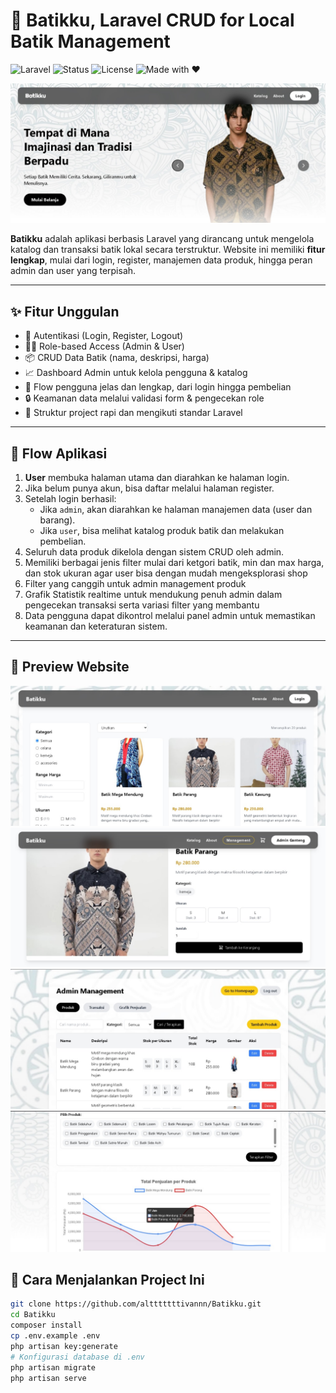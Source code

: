 # 🧵 Batikku, Laravel CRUD for Local Batik Management

![Laravel](https://img.shields.io/badge/Laravel-10.x-red?logo=laravel)
![Status](https://img.shields.io/badge/status-active-brightgreen)
![License](https://img.shields.io/badge/license-MIT-blue)
![Made with ❤️](https://img.shields.io/badge/Made%20with-%E2%9D%A4-red)

![Homepage](public/Homepage.jpg)

**Batikku** adalah aplikasi berbasis Laravel yang dirancang untuk mengelola katalog dan transaksi batik lokal secara terstruktur. Website ini memiliki **fitur lengkap**, mulai dari login, register, manajemen data produk, hingga peran admin dan user yang terpisah.

---

## ✨ Fitur Unggulan

- 🔐 Autentikasi (Login, Register, Logout)
- 🧑‍💼 Role-based Access (Admin & User)
- 📦 CRUD Data Batik (nama, deskripsi, harga)
- 📈 Dashboard Admin untuk kelola pengguna & katalog
- 🧭 Flow pengguna jelas dan lengkap, dari login hingga pembelian
- 🔒 Keamanan data melalui validasi form & pengecekan role
- 📁 Struktur project rapi dan mengikuti standar Laravel

---

## 🧭 Flow Aplikasi

1. **User** membuka halaman utama dan diarahkan ke halaman login.
2. Jika belum punya akun, bisa daftar melalui halaman register.
3. Setelah login berhasil:
   - Jika `admin`, akan diarahkan ke halaman manajemen data (user dan barang).
   - Jika `user`, bisa melihat katalog produk batik dan melakukan pembelian.
4. Seluruh data produk dikelola dengan sistem CRUD oleh admin.
5. Memiliki berbagai jenis filter mulai dari ketgori batik, min dan max harga, dan stok ukuran agar user bisa dengan mudah mengeksplorasi shop
6. Filter yang canggih untuk admin management produk
7. Grafik Statistik realtime untuk mendukung penuh admin dalam pengecekan transaksi serta variasi filter yang membantu
8. Data pengguna dapat dikontrol melalui panel admin untuk memastikan keamanan dan keteraturan sistem.

---
## 📸 Preview Website
![Detail Produk](public/Katalog.jpg)
![Detail Per Produk](public/Produk.jpg)
![Admin Page](public/Admin.jpg)
![Grafik](public/Grafik.jpg)

## 🚀 Cara Menjalankan Project Ini

```bash
git clone https://github.com/altttttttivannn/Batikku.git
cd Batikku
composer install
cp .env.example .env
php artisan key:generate
# Konfigurasi database di .env
php artisan migrate
php artisan serve

